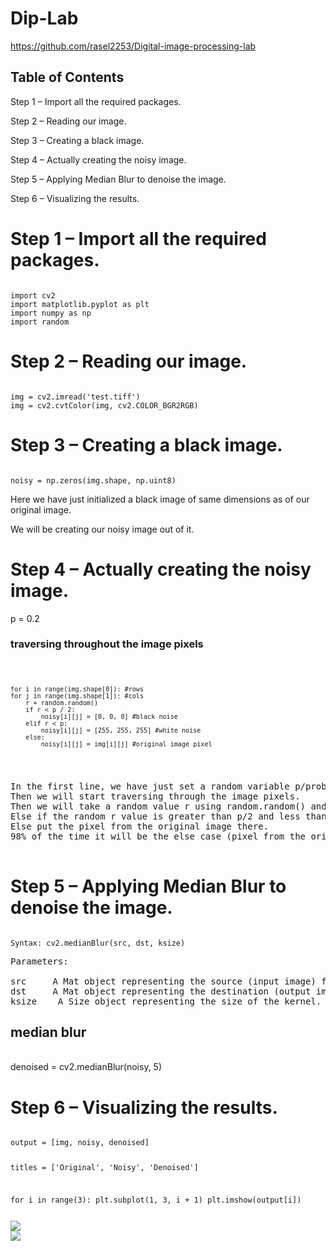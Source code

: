 # Dip-Lab


https://github.com/rasel2253/Digital-image-processing-lab

## Table of Contents

Step 1 – Import all the required packages.

Step 2 – Reading our image.

Step 3 – Creating a black image.

Step 4 – Actually creating the noisy image.

Step 5 – Applying Median Blur to denoise the image.

Step 6 – Visualizing the results.



# Step 1 – Import all the required packages.


<code> 
import cv2
import matplotlib.pyplot as plt
import numpy as np
import random
</code>

# Step 2 – Reading our image.

<code>
img = cv2.imread('test.tiff')
img = cv2.cvtColor(img, cv2.COLOR_BGR2RGB)
</code>

# Step 3 – Creating a black image.
<code>
noisy = np.zeros(img.shape, np.uint8)
</code>
<p>Here we have just initialized a black image of same dimensions as of our original image.</p>
<p>We will be creating our noisy image out of it.</p>


# Step 4 – Actually creating the noisy image.

p = 0.2
### traversing throughout the image pixels
<code>

    for i in range(img.shape[0]): #rows
    for j in range(img.shape[1]): #cols
        r = random.random()
        if r < p / 2:
            noisy[i][j] = [0, 0, 0] #black noise
        elif r < p:
            noisy[i][j] = [255, 255, 255] #white noise
        else:
            noisy[i][j] = img[i][j] #original image pixel

 </code>   
 <pre>
In the first line, we have just set a random variable p/probability as 0.2.
Then we will start traversing through the image pixels.
Then we will take a random value r using random.random() and check if that’s less than p/2 then add a black/pepper noise (0,0,0).
Else if the random r value is greater than p/2 and less than p then add a white/salt noise.
Else put the pixel from the original image there.
98% of the time it will be the else case (pixel from the original image).
 </pre>

# Step 5 – Applying Median Blur to denoise the image.
<code>
Syntax: cv2.medianBlur(src, dst, ksize)
</code>

<pre>
Parameters:

src 	A Mat object representing the source (input image) for this operation.
dst 	A Mat object representing the destination (output image) for this operation.
ksize 	 A Size object representing the size of the kernel.
</pre>


## median blur
<br>
denoised = cv2.medianBlur(noisy, 5)


# Step 6 – Visualizing the results.
<code>
output = [img, noisy, denoised]

titles = ['Original', 'Noisy', 'Denoised']

for i in range(3):
    plt.subplot(1, 3, i + 1)
    plt.imshow(output[i])



<img src="Screenshot(29).png">
<img src="Screenshot(28).png">
